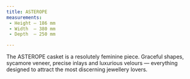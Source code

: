 ```yaml
---
title: ASTEROPE
measurements:
 - Height — 186 mm
 - Width  — 380 mm
 - Depth  — 250 mm

---
```

The ASTEROPE casket is a resolutely feminine piece. Graceful shapes, sycamore veneer, precise inlays and luxurious velours — everything designed to attract the most discerning jewellery lovers.
